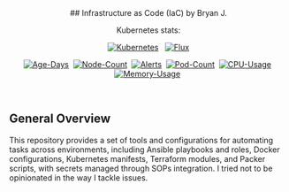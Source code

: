 <div align="center">
## Infrastructure as Code (IaC) by Bryan J.

Kubernetes stats:

[![Kubernetes](https://img.shields.io/endpoint?url=https%3A%2F%2Fkromgo.chkpwd.com%2Fkubernetes_version&style=for-the-badge&logo=kubernetes&logoColor=white&color=blue&label=k8s)](https://kubernetes.io)&nbsp;&nbsp;
[![Flux](https://img.shields.io/endpoint?url=https%3A%2F%2Fkromgo.chkpwd.com%2Fflux_version&style=for-the-badge&logo=flux&logoColor=white&color=blue&label=flux)](https://fluxcd.io)

[![Age-Days](https://kromgo.chkpwd.com/cluster_age_days?format=badge)](https://github.com/kashalls/kromgo/)&nbsp;
[![Node-Count](https://kromgo.chkpwd.com/cluster_node_count?format=badge)](https://github.com/kashalls/kromgo/)&nbsp;
[![Alerts](https://kromgo.chkpwd.com/cluster_alert_count?format=badge)](https://github.com/kashalls/kromgo/)&nbsp;
[![Pod-Count](https://kromgo.chkpwd.com/cluster_pod_count?format=badge)](https://github.com/kashalls/kromgo/)&nbsp;
[![CPU-Usage](https://kromgo.chkpwd.com/cluster_cpu_usage?format=badge)](https://github.com/kashalls/kromgo/)&nbsp;
[![Memory-Usage](https://kromgo.chkpwd.com/cluster_memory_usage?format=badge)](https://github.com/kashalls/kromgo/)&nbsp;

</div>
<br>

## General Overview

This repository provides a set of tools and configurations for automating tasks across environments, including Ansible playbooks and roles, Docker configurations, Kubernetes manifests, Terraform modules, and Packer scripts, with secrets managed through SOPs integration. I tried not to be opinionated in the way I tackle issues.
